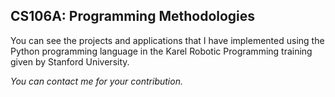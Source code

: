 ## CS106A: Programming Methodologies

You can see the projects and applications that I have implemented using the Python programming language in the Karel Robotic Programming training given by Stanford University.

*You can contact me for your contribution.*
